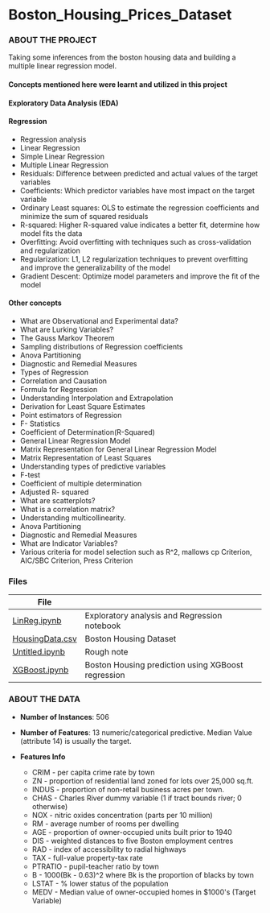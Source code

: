 # Boston_Housing_Prices_Dataset

### ABOUT THE PROJECT
Taking some inferences from the boston housing data and building a multiple linear regression model.
#### Concepts mentioned here were learnt and utilized in this project

#### Exploratory Data Analysis (EDA)

#### Regression
- Regression analysis
- Linear Regression
- Simple Linear Regression
- Multiple Linear Regression
- Residuals: Difference between predicted and actual values of the target variables
- Coefficients: Which predictor variables have most impact on the target variable
- Ordinary Least squares: OLS to estimate the regression coefficients and minimize the sum of squared residuals
- R-squared: Higher R-squared value indicates a better fit, determine how model fits the data
- Overfitting: Avoid overfitting with techniques such as cross-validation and regularization
- Regularization: L1, L2 regularization techniques to prevent overfitting and improve the generalizability of the model
- Gradient Descent: Optimize model parameters and improve the fit of the model

#### Other concepts
- What are Observational and Experimental data?
- What are Lurking Variables?
- The Gauss Markov Theorem
- Sampling distributions of Regression coefficients
- Anova Partitioning
- Diagnostic and Remedial Measures
- Types of Regression
- Correlation and Causation
- Formula for Regression
- Understanding Interpolation and Extrapolation
- Derivation for Least Square Estimates
- Point estimators of Regression
- F- Statistics
- Coefficient of Determination(R-Squared)
- General Linear Regression Model
- Matrix Representation for General Linear Regression Model
- Matrix Representation of Least Squares
- Understanding types of predictive variables
- F-test
- Coefficient of multiple determination
- Adjusted R- squared
- What are scatterplots?
- What is a correlation matrix?
- Understanding multicollinearity.
- Anova Partitioning
- Diagnostic and Remedial Measures
- What are Indicator Variables?
- Various criteria for model selection such as R^2, mallows cp Criterion, AIC/SBC Criterion, Press Criterion

### Files
| File | |
| -------- | ---- |
| [LinReg.ipynb](https://github.com/Keshtech2002/Regression_ML_projects/blob/main/Boston_Housing_Prices_Dataset/LinReg.ipynb) | Exploratory analysis and Regression notebook |
| [HousingData.csv](https://github.com/Keshtech2002/Regression_ML_projects/blob/main/Boston_Housing_Prices_Dataset/HousingData.csv) | Boston Housing Dataset |
| [Untitled.ipynb](https://github.com/Keshtech2002/Regression_ML_projects/blob/main/Boston_Housing_Prices_Dataset/Untitled.ipynb) | Rough note |
| [XGBoost.ipynb](https://github.com/Keshtech2002/Regression_ML_projects/blob/main/Boston_Housing_Prices_Dataset/XGBoost.ipynb) | Boston Housing prediction using XGBoost regression |

### ABOUT THE DATA
- **Number of Instances**: 506
- **Number of Features**: 13 numeric/categorical predictive. Median Value (attribute 14) is usually the target.

- **Features Info**
    - CRIM - per capita crime rate by town
    - ZN - proportion of residential land zoned for lots over 25,000 sq.ft.
    - INDUS - proportion of non-retail business acres per town.
    - CHAS - Charles River dummy variable (1 if tract bounds river; 0 otherwise)
    - NOX - nitric oxides concentration (parts per 10 million)
    - RM - average number of rooms per dwelling
    - AGE - proportion of owner-occupied units built prior to 1940
    - DIS - weighted distances to five Boston employment centres
    - RAD - index of accessibility to radial highways
    - TAX - full-value property-tax rate
    - PTRATIO - pupil-teacher ratio by town
    - B - 1000(Bk - 0.63)^2 where Bk is the proportion of blacks by town
    - LSTAT - % lower status of the population
    - MEDV - Median value of owner-occupied homes in $1000's (Target Variable)